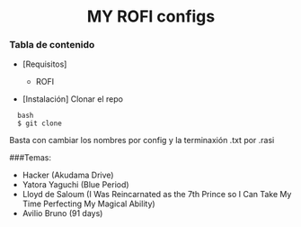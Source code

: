 <h1 align="center">MY ROFI configs</h1>

### Tabla de contenido

- [Requisitos]
  - ROFI

- [Instalación]
  Clonar el repo 
```
  bash 
  $ git clone 
```
Basta con cambiar los nombres por config y la terminaxión .txt por .rasi

###Temas:
- Hacker (Akudama Drive)
- Yatora Yaguchi (Blue Period)
- Lloyd de Saloum (I Was Reincarnated as the 7th Prince so I Can Take My Time Perfecting My Magical Ability)
- Avilio Bruno (91 days)



  
